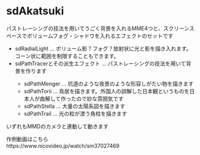 # sdAkatsuki
<p>
パストレーシングの技法を用いてうごく背景を入れるMME4つと、スクリーンスペースでボリュームフォグ・シャドウを入れるエフェクトのセットです
</p>

<p>
  <ul>
    <li>sdRadialLight ... ボリューム影？フォグ？放射状に光と影を描き入れます。コーン状に範囲を制限することもできます。</li>
    <li>sdPathTracerとその派生エフェクト … パストレーシングの技法を用いて背景を作ります</li>
    <ul>
      <li>sdPathMenger ... 坑道のような夜景のような形容しがたい物を描きます</li>
      <li>sdPathTorii  ... 鳥居を描きます。外国人の誤解した日本観というものを日本人が曲解して作ったので妙な雰囲気です</li>
      <li>sdPathStella ... 大量の太陽系図を描きます</li>
      <li>sdPathTrail  ... 光の粒が漂う角柱を描きます</li>
    </ul>
  </ul>
</p>
<p>
  いずれもMMDのカメラと連動して動きます
</p>
<p>
  作例動画はこちら<br>
  https://www.nicovideo.jp/watch/sm37027469
  </p>
